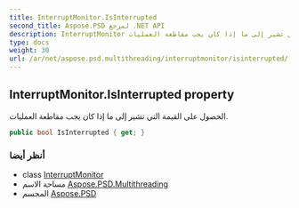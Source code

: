 ```yaml
---
title: InterruptMonitor.IsInterrupted
second_title: Aspose.PSD لمرجع .NET API
description: InterruptMonitor ملكية. الحصول على القيمة التي تشير إلى ما إذا كان يجب مقاطعة العمليات.
type: docs
weight: 30
url: /ar/net/aspose.psd.multithreading/interruptmonitor/isinterrupted/
---
```

## InterruptMonitor.IsInterrupted property

الحصول على القيمة التي تشير إلى ما إذا كان يجب مقاطعة العمليات.

```csharp
public bool IsInterrupted { get; }
```

### أنظر أيضا

* class [InterruptMonitor](../)
* مساحة الاسم [Aspose.PSD.Multithreading](../../interruptmonitor/)
* المجسم [Aspose.PSD](../../../)


